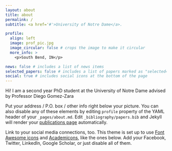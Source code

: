 ```yaml
---
layout: about
title: about
permalink: /
subtitle: <a href='#'>University of Notre Dame</a>.

profile:
  align: left
  image: prof_pic.jpg
  image_circular: false # crops the image to make it circular
  more_info: >
    <p>South Bend, IN</p>

news: false # includes a list of news items
selected_papers: false # includes a list of papers marked as "selected={true}"
social: true # includes social icons at the bottom of the page
---
```

Hi! 
I am a second year PhD student at the University of Notre Dame advised by Professor Diego Gomez-Zara

Put your address / P.O. box / other info right below your picture. You can also disable any of these elements by editing `profile` property of the YAML header of your `_pages/about.md`. Edit `_bibliography/papers.bib` and Jekyll will render your [publications page](/al-folio/publications/) automatically.

Link to your social media connections, too. This theme is set up to use [Font Awesome icons](https://fontawesome.com/) and [Academicons](https://jpswalsh.github.io/academicons/), like the ones below. Add your Facebook, Twitter, LinkedIn, Google Scholar, or just disable all of them.
